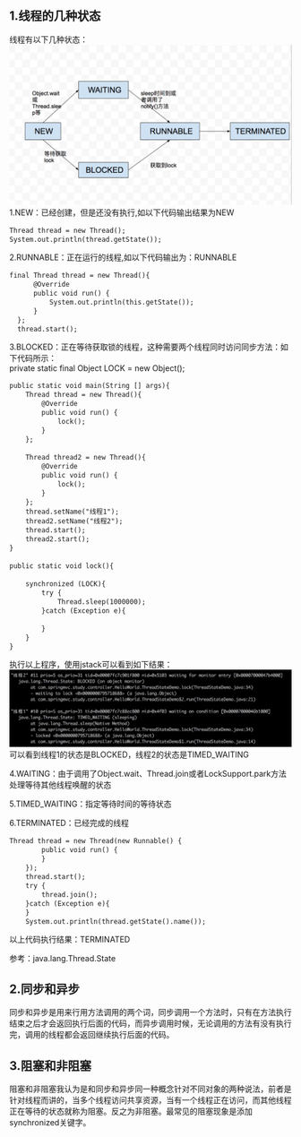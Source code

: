 ## 1.线程的几种状态
线程有以下几种状态：  
![](https://github.com/VitasYuan/Blog/blob/master/pictures/thread-1-1.png)
1.NEW：已经创建，但是还没有执行,如以下代码输出结果为NEW

    Thread thread = new Thread();
    System.out.println(thread.getState());

2.RUNNABLE：正在运行的线程,如以下代码输出为：RUNNABLE

    final Thread thread = new Thread(){
          @Override
          public void run() {
              System.out.println(this.getState());
          }
      };
      thread.start();

3.BLOCKED：正在等待获取锁的线程，这种需要两个线程同时访问同步方法：如下代码所示：  
  private static final Object LOCK = new Object();

    public static void main(String [] args){
        Thread thread = new Thread(){
            @Override
            public void run() {
                lock();
            }
        };

        Thread thread2 = new Thread(){
            @Override
            public void run() {
                lock();
            }
        };
        thread.setName("线程1");
        thread2.setName("线程2");
        thread.start();
        thread2.start();
    }

    public static void lock(){

        synchronized (LOCK){
            try {
                Thread.sleep(1000000);
            }catch (Exception e){

            }
        }
    }

执行以上程序，使用jstack可以看到如下结果：  
![](https://github.com/VitasYuan/Blog/blob/master/pictures/concurrent-1-1.jpg)  
可以看到线程1的状态是BLOCKED，线程2的状态是TIMED_WAITING

4.WAITING：由于调用了Object.wait、Thread.join或者LockSupport.park方法处理等待其他线程唤醒的状态    

5.TIMED_WAITING：指定等待时间的等待状态    

6.TERMINATED：已经完成的线程

    Thread thread = new Thread(new Runnable() {
            public void run() {
            }
        });
        thread.start();
        try {
            thread.join();
        }catch (Exception e){
        }
        System.out.println(thread.getState().name());
以上代码执行结果：TERMINATED

参考：java.lang.Thread.State

## 2.同步和异步
同步和异步是用来行用方法调用的两个词，同步调用一个方法时，只有在方法执行结束之后才会返回执行后面的代码，而异步调用时候，无论调用的方法有没有执行完，调用的线程都会返回继续执行后面的代码。


## 3.阻塞和非阻塞
阻塞和非阻塞我认为是和同步和异步同一种概念针对不同对象的两种说法，前者是针对线程而讲的，当多个线程访问共享资源，当有一个线程正在访问，而其他线程正在等待的状态就称为阻塞。反之为非阻塞。最常见的阻塞现象是添加synchronized关键字。
